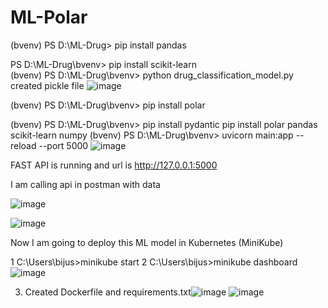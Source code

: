 # ML-Polar


(bvenv) PS D:\ML-Drug> pip install pandas

 PS D:\ML-Drug\bvenv> pip install scikit-learn  
 (bvenv) PS D:\ML-Drug\bvenv> python drug_classification_model.py created pickle file  ![image](https://github.com/user-attachments/assets/cc0f3487-3d25-4fb5-bbaf-9a68ba59d273)

 (bvenv) PS D:\ML-Drug\bvenv> pip install polar

 (bvenv) PS D:\ML-Drug\bvenv> pip install pydantic
 pip install polar pandas scikit-learn numpy
 (bvenv) PS D:\ML-Drug\bvenv> uvicorn main:app --reload --port 5000
 ![image](https://github.com/user-attachments/assets/650c1de6-de72-4c48-989f-c88daa6b730e)

 FAST API is running and url is  http://127.0.0.1:5000

 I am calling api in postman with data 

![image](https://github.com/user-attachments/assets/a46571df-f4c2-49c6-a669-2d60eebc8152)

![image](https://github.com/user-attachments/assets/5358aa93-caf2-48af-bde9-08a1a03c39c7)

Now I am going to deploy this ML model in Kubernetes (MiniKube)


1 C:\Users\bijus>minikube start
2 C:\Users\bijus>minikube dashboard
![image](https://github.com/user-attachments/assets/6d68458d-9152-4ae6-ad49-993b164a21d5)

3. Created Dockerfile and requirements.txt![image](https://github.com/user-attachments/assets/da90c318-8dcd-42f8-b3e8-908fdce2c11c) ![image](https://github.com/user-attachments/assets/5099cdfd-2fe3-40f1-8ee5-080af429d8cc)

